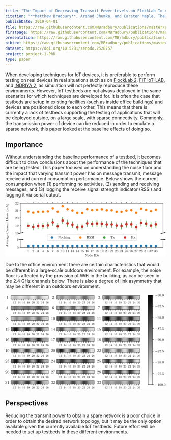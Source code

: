 ```yaml
---
title: "The Impact of Decreasing Transmit Power Levels on FlockLab To Achieve a Sparse Network"
citation: "**Matthew Bradbury**, Arshad Jhumka, and Carsten Maple. The Impact of Decreasing Transmit Power Levels on FlockLab To Achieve a Sparse Network. In *Proceedings of the 2nd Workshop on Benchmarking Cyber-Physical Systems and Internet of Things*, CPS-IoTBench '19, 7–12. New York, NY, USA, April 2019. ACM. [doi:10.1145/3312480.3313171](https://doi.org/10.1145/3312480.3313171)."
publishDate: 2019-04-01
file: https://raw.githubusercontent.com/MBradbury/publications/master/papers/CPS-IoTBench2019.pdf
firstpage: https://raw.githubusercontent.com/MBradbury/publications/master/firstpages/CPS-IoTBench2019.svg
presentation: https://raw.githubusercontent.com/MBradbury/publications/master/presentations/CPS-IoTBench2019.pdf
bibtex: https://raw.githubusercontent.com/MBradbury/publications/master/bibtex/Bradbury_2019_ImpactDecreasingTransmit.bib
dataset: https://doi.org/10.5281/zenodo.2528757
project: project-1-PhD
type: paper
---
```


When developing techniques for IoT devices, it is preferable to perform testing on real devices in real situations such as on [FlockLab 2](https://gitlab.ethz.ch/tec/public/flocklab/wiki), [FIT IoT-LAB](https://www.iot-lab.info/), and [INDRIYA 2](https://indriya.comp.nus.edu.sg/), as simulation will not perfectly reproduce these environments. However, IoT testbeds are not always deployed in the same scenarios for which techniques are developed for. It is often the case that testbeds are setup in existing facilities (such as inside office buildings) and devices are positioned close to each other. This means that there is currently a lack of testbeds supporting the testing of applications that will be deployed outside, on a large scale, with sparse connectivity. Commonly, the transmission power of device can be reduced in order to emulate a sparse network, this paper looked at the baseline effects of doing so.

<!-- readmore -->

## Importance

Without understanding the baseline performance of a testbed, it becomes difficult to draw conclusions about the performance of the techniques that are being tested. This paper focused on understanding the noise floor and the impact that varying transmit power has on message transmit, message receive and current consumption performance. Below shows the current consumption when (1) performing no activities, (2) sending and receiving messages, and (3) logging the receive signal strength indicator (RSSI) and logging it via serial output.

![Graph of current draw under various activites](/images/IoTBench2019-energy-graph.svg)

Due to the office environment there are certain characteristics that would be different in a large-scale outdoors environment. For example, the noise floor is affected by the provision of WiFi in the building, as can be seen in the 2.4 GHz channels below. There is also a degree of link asymmetry that may be different in an outdoors environment.

![Graph of noise floor for different nodes](/images/IoTBench2019-noise-floor-graph.svg)

## Perspectives

Reducing the transmit power to obtain a spare network is a poor choice in order to obtain the desired network topology, but it may be the only option available given the currently available IoT testbeds. Future effort will be needed to set up testbeds in these different environments. 
